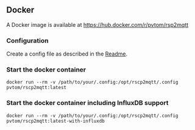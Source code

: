 ## Docker

A Docker image is available at https://hub.docker.com/r/pvtom/rsp2mqtt

### Configuration

Create a config file as described in the [Readme](README.md).

### Start the docker container

```
docker run --rm -v /path/to/your/.config:/opt/rscp2mqtt/.config pvtom/rscp2mqtt:latest
```

### Start the docker container including InfluxDB support 
 
```
docker run --rm -v /path/to/your/.config:/opt/rscp2mqtt/.config pvtom/rscp2mqtt:latest-with-influxdb
```
